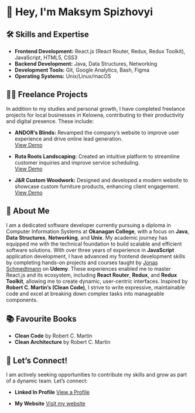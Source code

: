 # 👋 Hey, I'm Maksym Spizhovyi

## 🛠️ Skills and Expertise

- **Frontend Development:** React.js (React Router, Redux, Redux Toolkit), JavaScript, HTML5, CSS3
- **Backend Development:** Java, Data Structures, Networking
- **Development Tools:** Git, Google Analytics, Bash, Figma
- **Operating Systems:** Unix/Linux/macOS

## 👨‍💻 Freelance Projects

In addition to my studies and personal growth, I have completed freelance projects for local businesses in Kelowna, contributing to their productivity and digital presence. These include:

- **ANDOR’s Blinds:** Revamped the company’s website to improve user experience and drive online lead generation.  
  <a href="https://andorsblinds.ca" target="_blank">View Demo</a>

- **Ruta Roots Landscaping:** Created an intuitive platform to streamline customer inquiries and improve service scheduling.  
  <a href="https://www.rutarootslandscaping.com" target="_blank">View Demo</a>

- **J&R Custom Woodwork:** Designed and developed a modern website to showcase custom furniture products, enhancing client engagement.  
  <a href="https://jrcustomwoodwork.ca" target="_blank">View Demo</a>

## 🧩 About Me

I am a dedicated software developer currently pursuing a diploma in Computer Information Systems at **Okanagan College**, with a focus on **Java**, **Data Structures**, **Networking**, and **Unix**. My academic journey has equipped me with the technical foundation to build scalable and efficient software solutions. With over three years of experience in **JavaScript** application development, I have advanced my frontend development skills by completing hands-on projects and courses taught by <a href="https://www.udemy.com/user/jonasschmedtmann/" target="_blank">Jonas Schmedtmann</a> on **Udemy**. These experiences enabled me to master React.js and its ecosystem, including **React Router**, **Redux**, and **Redux Toolkit**, allowing me to create dynamic, user-centric interfaces. Inspired by **Robert C. Martin’s (Clean Code)**, I strive to write expressive, maintainable code and excel at breaking down complex tasks into manageable components.

## 📚 Favourite Books

- **Clean Code** by Robert C. Martin
- **Clean Architecture** by Robert C. Martin

## 🚀 Let’s Connect!

I am actively seeking opportunities to contribute my skills and grow as part of a dynamic team. Let’s connect:

- **Linked In Profile** <a href="https://www.linkedin.com/in/max-spizhovyi-627671283/" target="_blank">View a Profile</a>

- **My Website** <a href="https://maxweb.studio/" target="_blank">Visit my website</a>
